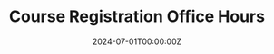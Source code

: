 ---
display_title: "Course Registration Office Hours"
title: "Course Registration Office Hours"
date: 2024-07-01T00:00:00Z
draft: false
layout: event
poster: "images/event_posters/2024-2025/course-registration-office-hours.jpg"
poster_cover: "contain"
poster_position: "center"
short_description: "Get help from upper year students to make your perfect schedule!"
start_time: "5:30 - 7:00 AM, 11:00 - 12:30 PM, 7:00 - 8:30 PM EST"
location: "Discord"
location_link: "https://discord.gg/vXZRcGUgbV"
background: "images/orientation2018-min.jpeg"
publishdate: 2024-06-16
---
